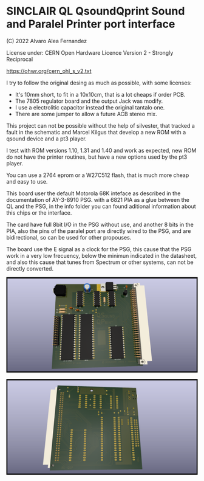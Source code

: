 # SINCLAIR QL QsoundQprint Sound and Paralel Printer port interface

(C) 2022 Alvaro Alea Fernandez

License under: CERN Open Hardware Licence Version 2 - Strongly Reciprocal

https://ohwr.org/cern_ohl_s_v2.txt

I try to follow the original desing as much as possible, with some licenses:

- It's 10mm short, to fit in a 10x10cm, that is a lot cheaps if order PCB.
- The 7805 regulator board and the output Jack was modify.
- I use a electrolitic capacitor instead the original tantalo one.
- There are some jumper to allow a future ACB stereo mix.

This project can not be possible without the help of silvester, that tracked a fault in the schematic and Marcel Kilgus that develop a new ROM with a qsound device and a pt3 player.

I test with ROM versions 1.10, 1.31 and 1.40 and work as expected, new ROM do not have the printer routines, but have a new options used by the pt3 player. 

You can use a 2764 eprom or a W27C512 flash, that is much more cheap and easy to use.

This board user the default Motorola 68K inteface as described in the documentation of AY-3-8910 PSG. with a 6821 PIA as a glue between the QL and the PSG, in the info folder you can found aditional information about this chips or the interface.

The card have full 8bit I/O in the PSG without use, and another 8 bits in the PIA, also the pins of the paralel port are directly wired to the PSG, and are bidirectional, so can be used for other propouses.

The board use the E signal as a clock for the PSG, this cause that the PSG work in a very low frecuency, below the minimun indicated in the datasheet, and also this cause that tunes from Spectrum or other systems, can not be directly converted.

![My image](QL_Qsound_1.png) 

![My image](QL_Qsound_2.png) 

